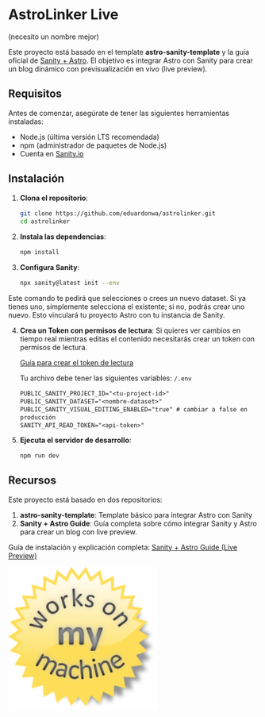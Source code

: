 # AstroLinker Live
(necesito un nombre mejor)

Este proyecto está basado en el template **astro-sanity-template** y la guía oficial de [Sanity + Astro](https://www.sanity.io/guides/sanity-astro-blog). El objetivo es integrar Astro con Sanity para crear un blog dinámico con previsualización en vivo (live preview).

## Requisitos

Antes de comenzar, asegúrate de tener las siguientes herramientas instaladas:

- Node.js (última versión LTS recomendada)
- npm (administrador de paquetes de Node.js)
- Cuenta en [Sanity.io](https://www.sanity.io)

## Instalación

1. **Clona el repositorio**:
   ```sh
   git clone https://github.com/eduardonwa/astrolinker.git
   cd astrolinker
   ```

2. **Instala las dependencias**:
    ```sh
    npm install
    ```

3. **Configura Sanity**:
    ```sh
    npx sanity@latest init --env
    ```

Este comando te pedirá que selecciones o crees un nuevo dataset. Si ya tienes uno, simplemente selecciona el existente; si no, podrás crear uno nuevo. Esto vinculará tu proyecto Astro con tu instancia de Sanity.

4. **Crea un Token con permisos de lectura**:
    Si quieres ver cambios en tiempo real mientras editas el contenido necesitarás crear un token con permisos de lectura. 
    
    [Guía para crear el token de lectura](https://www.sanity.io/guides/sanity-astro-blog#9d8f2fb62231)

    Tu archivo debe tener las siguientes variables:
    ```/.env```
    ```
    PUBLIC_SANITY_PROJECT_ID="<tu-project-id>"
    PUBLIC_SANITY_DATASET="<nombre-dataset>"
    PUBLIC_SANITY_VISUAL_EDITING_ENABLED="true" # cambiar a false en producción
    SANITY_API_READ_TOKEN="<api-token>"
    ```

5. **Ejecuta el servidor de desarrollo**:
    ```sh
    npm run dev
    ```

## Recursos

Este proyecto está basado en dos repositorios:

1. **astro-sanity-template**: Template básico para integrar Astro con Sanity
2. **Sanity + Astro Guide**: Guía completa sobre cómo integrar Sanity y Astro para crear un blog con live preview. 

Guía de instalación y explicación completa: [Sanity + Astro Guide (Live Preview)](https://www.sanity.io/guides/sanity-astro-blog)

<img src="public/works-on-my-machine.png" alt="" width="300" />
